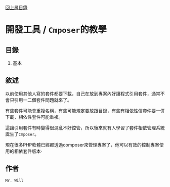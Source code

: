 [回上層目錄](../README.md)

# 開發工具 / `Cmposer`的教學

## **目錄**
01. 基本

## **敘述**
以前使用其他人寫的套件都要下載，自己在放到專案內好讓程式引用套件，通常不會只引用一二個套件問題就來了。

有些套件可能會重複名稱，有些可能規定要放跟目錄，有些有相依性信套件要一併下載，相依性套件可能重複。

這讓引用套件有時變得很混亂不好控管，所以後來就有人學習了套件相依管理系統誕生了`Cmposer`。

現在很多PHP軟體已經都透過composer來管理專案了，他可以有效的控制專案使用的相依套件版本‧

## **作者**
`Mr. Will`
